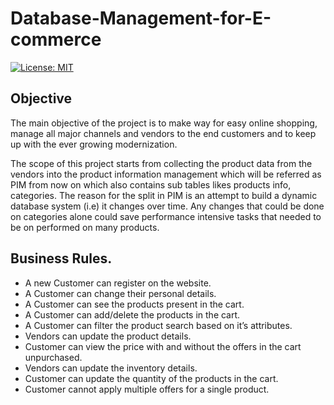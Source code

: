 # Database-Management-for-E-commerce
[![License: MIT](https://img.shields.io/badge/License-MIT-green.svg)](https://opensource.org/licenses/MIT)

## Objective
The main objective of the project is to make way for easy online shopping, manage all major channels and vendors to the end customers and to keep up with the ever growing modernization.

The scope of this project starts from collecting the product data from the vendors into the product information management which will be referred as PIM from now on which also contains sub tables likes products info, categories.
The reason for the split in PIM is an attempt to build a dynamic database system (i.e) it changes over time. Any changes that could be done on categories alone could save performance intensive tasks that needed to be on performed on many products.


## Business Rules.

* A new Customer can register on the website.
* A Customer can change their personal details.
* A Customer can see the products present in the cart.
* A Customer can add/delete the products in the cart.
* A Customer can filter the product search based on it’s attributes.
* Vendors can update the product details.
* Customer can view the price with and without the offers in the cart unpurchased.
* Vendors can update the inventory details.
* Customer can update the quantity of the products in the cart.
* Customer cannot apply multiple offers for a single product.

